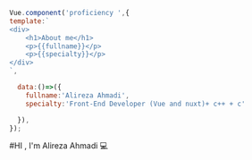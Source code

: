 ```javascript
Vue.component('proficiency ',{
template:`
<div>
    <h1>About me</h1>
    <p>{{fullname}}</p>
    <p>{{specialty}}</p>
</div>
`,

  data:()=>({
    fullname:'Alireza Ahmadi',
    specialty:'Front-End Developer (Vue and nuxt)+ c++ + c'

  }),
});
```

#HI , I'm Alireza Ahmadi 💻
<!-- [![My GitHub Stats](https://github-readme-stats.vercel.app/api/?username=alirezaahmaddii&count_private=true&theme=tokyonight&showicons=true)]() -->
<!-- [![My GitHub Language Stats](https://github-readme-stats.vercel.app/api/top-langs/?username=alirezaahmaddii&langs_count=5&theme=tokyonight)]() -->

